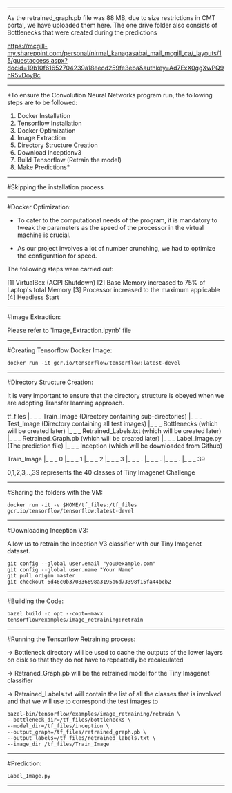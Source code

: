 
****************************************************************************************************************************************

As the retrained_graph.pb file was 88 MB, due to size restrictions in CMT portal, we have uploaded them here.
The one drive folder also consists of Bottlenecks that were created during the predictions

https://mcgill-my.sharepoint.com/personal/nirmal_kanagasabai_mail_mcgill_ca/_layouts/15/guestaccess.aspx?docid=19b10f61652704239a18eecd259fe3eba&authkey=Ad7ExX0ggXwPQ9hR5vDoyBc

****************************************************************************************************************************************


*To ensure the Convolution Neural Networks program run, the following steps are to be followed:

1) Docker Installation
2) Tensorflow Installation
3) Docker Optimization
4) Image Extraction
5) Directory Structure Creation
6) Download Inceptionv3
7) Build Tensorflow (Retrain the model)
8) Make Predictions*

--------------------------------------------------------------------------------------------------------------------------------------

#Skipping the installation process

--------------------------------------------------------------------------------------------------------------------------------------

#Docker Optimization:

- To cater to the computational needs of the program, it is mandatory to tweak the parameters as the speed of the processor in the virtual machine is crucial.

- As our project involves a lot of number crunching, we had to optimize the configuration for speed.

The following steps were carried out:

[1] VirtualBox (ACPI Shutdown)
[2] Base Memory increased to 75% of Laptop's total Memory
[3] Processor increased to the maximum applicable
[4] Headless Start

--------------------------------------------------------------------------------------------------------------------------------------

#Image Extraction:

Please refer to 'Image_Extraction.ipynb' file

--------------------------------------------------------------------------------------------------------------------------------------

#Creating Tensorflow Docker Image:

```
docker run -it gcr.io/tensorflow/tensorflow:latest-devel
```


--------------------------------------------------------------------------------------------------------------------------------------

#Directory Structure Creation:

It is very important to ensure that the directory structure is obeyed when we are adopting Transfer learning approach.

tf_files
   |_ _ _ Train_Image (Directory containing sub-directories)
   |_ _ _ Test_Image (Directory containing all test images)
   |_ _ _ Bottlenecks (which will be created later)
   |_ _ _ Retrained_Labels.txt (which will be created later)
   |_ _ _ Retrained_Graph.pb (which will be created later)
   |_ _ _ Label_Image.py (The prediction file)
   |_ _ _ Inception (which will be downloaded from Github)

Train_Image
   |_ _ _ 0
   |_ _ _ 1
   |_ _ _ 2
   |_ _ _ 3
   |_ _ _ .
   |_ _ _ .
   |_ _ _ .
   |_ _ _ 39

0,1,2,3,..,39 represents the 40 classes of Tiny Imagenet Challenge

--------------------------------------------------------------------------------------------------------------------------------------

#Sharing the folders with the VM:
```
docker run -it -v $HOME/tf_files:/tf_files gcr.io/tensorflow/tensorflow:latest-devel
```


--------------------------------------------------------------------------------------------------------------------------------------

#Downloading Inception V3:

Allow us to retrain the Inception V3 classifier with our Tiny Imagenet dataset.
```
git config --global user.email "you@example.com"
git config --global user.name "Your Name"
git pull origin master
git checkout 6d46c0b370836698a3195a6d73398f15fa44bcb2
```


--------------------------------------------------------------------------------------------------------------------------------------

#Building the Code:
```
bazel build -c opt --copt=-mavx tensorflow/examples/image_retraining:retrain
```

--------------------------------------------------------------------------------------------------------------------------------------

#Running the Tensorflow Retraining process:

-> Bottleneck directory will be used to cache the outputs of the lower layers on disk so that they do not have to repeatedly be recalculated

-> Retraned_Graph.pb will be the retrained model for the Tiny Imagenet classifier

-> Retrained_Labels.txt will contain the list of all the classes that is involved and that we will use to correspond the test images to

```
bazel-bin/tensorflow/examples/image_retraining/retrain \
--bottleneck_dir=/tf_files/bottlenecks \
--model_dir=/tf_files/inception \
--output_graph=/tf_files/retrained_graph.pb \
--output_labels=/tf_files/retrained_labels.txt \
--image_dir /tf_files/Train_Image
```


--------------------------------------------------------------------------------------------------------------------------------------

#Prediction:
```
Label_Image.py
```
--------------------------------------------------------------------------------------------------------------------------------------

